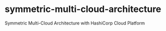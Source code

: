 # symmetric-multi-cloud-architecture
Symmetric Multi-Cloud Architecture with HashiCorp Cloud Platform 
